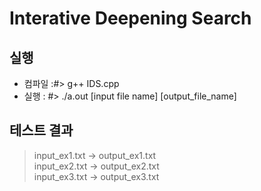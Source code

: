 # Interative Deepening Search
## 실행
* 컴파일 :\#> g++ IDS.cpp
* 실행  : \#> ./a.out \[input file name\] \[output_file_name\]
## 테스트 결과
> input_ex1.txt -> output_ex1.txt </br>
> input_ex2.txt -> output_ex2.txt </br>
> input_ex3.txt -> output_ex3.txt </br>
